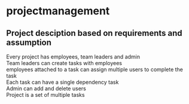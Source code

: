 # projectmanagement

## Project desciption based on requirements and assumption

Every project has employees, team leaders and admin <br />
Team leaders can create tasks with employees <br />
employees attached to a task can assign multiple users to complete the task <br />
Each task can have a single dependency task <br />
Admin can add and delete users <br /> 
Project is a set of multiple tasks <br />
